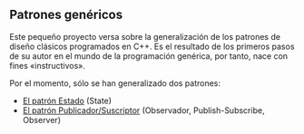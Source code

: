 ## Patrones genéricos

Este pequeño proyecto versa sobre la generalización de los patrones de diseño clásicos programados en C++. Es el resultado de los primeros pasos de su autor en el mundo de la programación genérica, por tanto, nace con fines «instructivos».

Por el momento, sólo se han generalizado dos patrones:
  - [El patrón Estado](doc/STATE.md) (State)
  - [El patrón Publicador/Suscriptor](doc/PUBLISH-SUBSCRIBE.md) (Observador, Publish-Subscribe, Observer)
